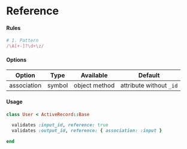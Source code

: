 # Reference

#### Rules

```ruby
# 1. Pattern
/\A[+-]?\d+\z/
```

#### Options

Option | Type | Available | Default
--- | --- | --- | ---
association | symbol | object method | attribute without `_id`

#### Usage

```ruby
class User < ActiveRecord::Base

  validates :input_id, reference: true
  validates :output_id, reference: { association: :input }

end
```
